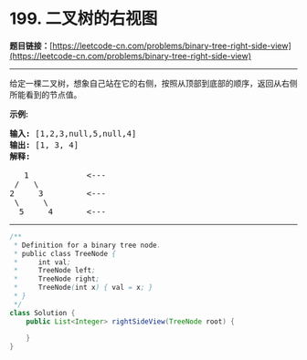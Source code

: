 # 199. 二叉树的右视图

**题目链接：**[https://leetcode-cn.com/problems/binary-tree-right-side-view](https://leetcode-cn.com/problems/binary-tree-right-side-view)

---

<div class="content__1Y2H">
 <div class="notranslate">
  <p>给定一棵二叉树，想象自己站在它的右侧，按照从顶部到底部的顺序，返回从右侧所能看到的节点值。</p> 
  <p><strong>示例:</strong></p> 
  <pre class="language-text"><strong>输入:</strong>&nbsp;[1,2,3,null,5,null,4]
<strong>输出:</strong>&nbsp;[1, 3, 4]
<strong>解释:
</strong>
   1            &lt;---
 /   \
2     3         &lt;---
 \     \
  5     4       &lt;---
</pre> 
 </div>
</div>

---

```java
/**
 * Definition for a binary tree node.
 * public class TreeNode {
 *     int val;
 *     TreeNode left;
 *     TreeNode right;
 *     TreeNode(int x) { val = x; }
 * }
 */
class Solution {
    public List<Integer> rightSideView(TreeNode root) {
        
    }
}
```